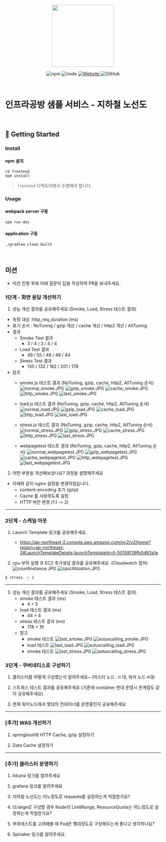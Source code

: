 <p align="center">
    <img width="200px;" src="https://raw.githubusercontent.com/woowacourse/atdd-subway-admin-frontend/master/images/main_logo.png"/>
</p>
<p align="center">
  <img alt="npm" src="https://img.shields.io/badge/npm-%3E%3D%205.5.0-blue">
  <img alt="node" src="https://img.shields.io/badge/node-%3E%3D%209.3.0-blue">
  <a href="https://edu.nextstep.camp/c/R89PYi5H" alt="nextstep atdd">
    <img alt="Website" src="https://img.shields.io/website?url=https%3A%2F%2Fedu.nextstep.camp%2Fc%2FR89PYi5H">
  </a>
  <img alt="GitHub" src="https://img.shields.io/github/license/next-step/atdd-subway-service">
</p>

<br>

# 인프라공방 샘플 서비스 - 지하철 노선도

<br>

## 🚀 Getting Started

### Install
#### npm 설치
```
cd frontend
npm install
```
> `frontend` 디렉토리에서 수행해야 합니다.

### Usage
#### webpack server 구동
```
npm run dev
```
#### application 구동
```
./gradlew clean build
```
<br>

## 미션

* 미션 진행 후에 아래 질문의 답을 작성하여 PR을 보내주세요.


### 1단계 - 화면 응답 개선하기
1. 성능 개선 결과를 공유해주세요 (Smoke, Load, Stress 테스트 결과)

- 측정 대상 :http_req_duration (ms)
- 표기 순서 : NoTuning / gzip 개선 / cache 개선 / http2 개선 / AllTuning 
- 결과 
    - Smoke Test 결과 
      - 3 / 4 / 3 / 4 / 4
    - Load Test 결과
      - 49 / 55 / 48 / 48 / 44
    - Stress Test 결과
      - 130 / 132 / 182 / 201 / 178
- 참조
    - smoke.js 테스트 결과 (NoTuning, gzip, cache, http2, AllTuning 순서)
![normal_smoke.JPG](image/normal_smoke.JPG)
![gzip_smoke.JPG](image/gzip_smoke.JPG)
![cache_smoke.JPG](image/cache_smoke.JPG)
![http_smoke.JPG](image/http_smoke.JPG)
![last_smoke.JPG](image/last_smoke.JPG)

    - load.js 테스트 결과 (NoTuning, gzip, cache, http2, AllTuning 순서)
![normal_load.JPG](image/normal_load.JPG)
![gzip_load.JPG](image/gzip_load.JPG)
![cache_load.JPG](image/cache_load.JPG)
![http_load.JPG](image/http_load.JPG)
![last_load.JPG](image/last_load.JPG)

    - stress.js 테스트 결과 (NoTuning, gzip, cache, http2, AllTuning 순서)
![normal_stress.JPG](image/normal_stress.JPG)
![gzip_stress.JPG](image/gzip_stress.JPG)
![cache_stress.JPG](image/cache_stress.JPG)
![http_stress.JPG](image/http_stress.JPG)
![last_stress.JPG](image/last_stress.JPG)

    - webpagetest 테스트 결과 (NoTuning, gzip, cache, http2, AllTuning 순서)
![normal_webpagetest.JPG](image/normal_webpagetest.JPG)
![gzip_webpagetest.JPG](image/gzip_webpagetest.JPG)
![cache_webpagetest.JPG](image/cache_webpagetest.JPG)
![http_webpagetest.JPG](image/http_webpagetest.JPG)
![last_webpagetest.JPG](image/last_webpagetest.JPG)

2. 어떤 부분을 개선해보셨나요? 과정을 설명해주세요
- 아래와 같이 nginx 설정을 변경하였습니다.
    - content-encoding 추가 (gzip)
    - Cache 를 사용하도록 설정
    - HTTP 버전 변경 (1.1 -> 2)
    
---

### 2단계 - 스케일 아웃

1. Launch Template 링크를 공유해주세요.
    
    - https://ap-northeast-2.console.aws.amazon.com/ec2/v2/home?region=ap-northeast-2#LaunchTemplateDetails:launchTemplateId=lt-00158f39fb0d83a1e
   

2. cpu 부하 실행 후 EC2 추가생성 결과를 공유해주세요. (Cloudwatch 캡쳐)
   ![countInstance.JPG](image/countInstance.JPG)
   ![cpuUtilization.JPG](image/cpuUtilization.JPG)
```sh
$ stress -c 2
```

---


3. 성능 개선 결과를 공유해주세요 (Smoke, Load, Stress 테스트 결과)
    - smoke 테스트 결과 (ms)
        - 4 > 5
    - load 테스트 결과 (ms)
        - 44 > 4
    - stress 테스트 결과 (ms)   
        - 178 > 19
    - 참고
        - smoke 테스트
![last_smoke.JPG](image/last_smoke.JPG)
![autuscailing_smoke.JPG](image/autuscailing_smoke.JPG)
        - load 테스트
![last_load.JPG](image/last_load.JPG)
![autuscailing_load.JPG](image/autuscailing_load.JPG)
        - smoke 테스트
![last_stress.JPG](image/last_stress.JPG)
![autuscailing_stress.JPG](image/autuscailing_stress.JPG)

### 3단계 - 쿠버네티스로 구성하기
1. 클러스터를 어떻게 구성했는지 알려주세요~ (마스터 노드 : n 대, 워커 노드 n대)

2. 스트레스 테스트 결과를 공유해주세요 (기존에 container 한대 운영시 한계점도 같이 공유해주세요)

3. 현재 워커노드에서 몇대의 컨테이너를 운영중인지 공유해주세요

---

### [추가] WAS 개선하기

1. springboot에 HTTP Cache, gzip 설정하기

2. Data Cache 설정하기

---

### [추가] 클러스터 운영하기
1. kibana 링크를 알려주세요

2. grafana 링크를 알려주세요

3. 지하철 노선도는 어느정도로 requests를 설정하는게 적절한가요?

4. t3.large로 구성할 경우 Node의 LimitRange, ResourceQuota는 어느정도로 설정하는게 적절한가요?

5. 부하테스트를 고려해볼 때 Pod은 몇대정도로 구성해두는게 좋다고 생각하나요?

6. Spinaker 링크를 알려주세요.

